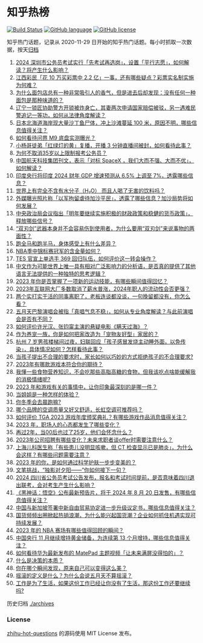 # 知乎热榜
[![Build Status](https://github.com/ToWeLong/zhihu-hot-questions/workflows/CI/badge.svg)](https://github.com/ToWeLong/zhihu-hot-questions/actions)
[![GitHub language](https://img.shields.io/badge/language-golang-orange.svg)](https://golang.org/)
[![GitHub license](https://img.shields.io/github/license/ToWeLong/zhihu-hot-questions)](https://github.com/ToWeLong/zhihu-hot-questions/blob/main/LICENSE)

知乎热门话题，记录从 2020-11-29 日开始的知乎热门话题。每小时抓取一次数据，按天[归档](./archives)

<!-- BEGIN -->

1. [2024 深圳市公务员考试实行「先考试再选岗」，设置「平行志愿」，如何解读？将产生什么影响？](https://www.zhihu.com/question/633533304)
1. [江西彩民「花 10 万买彩票中 2.2 亿」一事，还有哪些疑点？彩票实名制实施为何难？](https://www.zhihu.com/question/633805190)
1. [为什么面包店总有一种非常吸引人的香气，但是进去后却发现：没有任何一种面包是那种味道的？](https://www.zhihu.com/question/50090053)
1. [辽宁一锁匠协助警方开锁被炸身亡，其妻两次申请国家赔偿被驳，另一遇难民警追记一等功，如何从法律角度解读？](https://www.zhihu.com/question/633883450)
1. [日本北海道海岸现大量沙丁鱼尸体，冲上沙滩蔓延 100 米，原因不明，哪些信息值得关注？](https://www.zhihu.com/question/633873484)
1. [如何看待问界 M9 底盘实测曝光？](https://www.zhihu.com/question/633881977)
1. [小杨哥徒弟「红绿灯的黄」复播，开播 3 分钟直播间被封，如何看待此事？](https://www.zhihu.com/question/633738169)
1. [为何不取消35岁以上限制报考公务员？](https://www.zhihu.com/question/633243194)
1. [中国航天科技集团刊文，表示「对标 SpaceX ，我们大而不强、大而不优」，如何解读？](https://www.zhihu.com/question/633695237)
1. [印度央行将印度 2024 财年 GDP 增速预测从 6.5% 上调至 7%，透露哪些信息？](https://www.zhihu.com/question/633897827)
1. [世界上有完全不含有水分子（H₂O） 而且人喝了无害的饮料吗？](https://www.zhihu.com/question/633186948)
1. [外媒曝光照片称「以军拘留虐待加沙平民」，透露了哪些信息？加沙局势将如何发展？](https://www.zhihu.com/question/633879951)
1. [中央政治局会议指出「明年要继续实施积极的财政政策和稳健的货币政策」，释放哪些信号？](https://www.zhihu.com/question/633916765)
1. [“双刃剑”武器本身并不会容易伤到使用者，为什么要用“双刃剑”来说事物的两面性？](https://www.zhihu.com/question/632473510)
1. [跑全马和跑半马，身体感受上有什么差异？](https://www.zhihu.com/question/633414586)
1. [NBA季中锦标赛冠军的含金量如何？](https://www.zhihu.com/question/633752099)
1. [TES 官宣上单选手 369 回归队伍，如何评价这一转会操作？](https://www.zhihu.com/question/633897101)
1. [中文作为可能世界上唯一具有相对广泛影响力的分析语，是否真的提供了其他语言无法提供的一种独特的思考逻辑？](https://www.zhihu.com/question/633488985)
1. [2023 年你是否掌握了一项新的运动技能，有哪些瞬间值得回忆？](https://www.zhihu.com/question/633293001)
1. [2023年互联网大厂多数取消了薪水普涨，2024年职人的流动性会否更强？](https://www.zhihu.com/question/631330205)
1. [两个实打实干活的同事离职了，老板连谈都没谈，一句挽留都没有，你怎么看？](https://www.zhihu.com/question/415313450)
1. [五月天巴黎演唱会被指「真唱气息不稳」，如何从专业角度解读？与此前演唱会是否有不同？](https://www.zhihu.com/question/633863052)
1. [如何评价许光汉、张钧甯主演的悬疑电影《瞒天过海》？](https://www.zhihu.com/question/632995571)
1. [作为养宠一族，你是如何把家改造为「宠物友好型」家居的？](https://www.zhihu.com/question/632517420)
1. [杭州 7 岁男孩楼梯间过夜，妇联回应「孩子感冒发烧主动睡外面，以免传染」，具体情况如何？怎样看待此事？](https://www.zhihu.com/question/633724212)
1. [当孩子提出不合理的要求时，家长如何以巧妙的方式拒绝孩子的不合理要求?](https://www.zhihu.com/question/629978324)
1. [2023年有哪款游戏本符合你的期待？](https://www.zhihu.com/question/633878740)
1. [我懂一些食物营养知识，不会吃那些高脂高糖的食物，但我该吃点啥能缓解我的消极情绪呢?](https://www.zhihu.com/question/631297894)
1. [2023 年和游戏有关的事情中，让你印象最深刻的是哪一件？](https://www.zhihu.com/question/633723188)
1. [当姐姐是一种怎样的体验？](https://www.zhihu.com/question/48160235)
1. [你冬季会去晨跑嘛?](https://www.zhihu.com/question/633378166)
1. [哪个品牌的空调质量又好又舒适，长虹空调可推荐吗？](https://www.zhihu.com/question/633872782)
1. [如何评价 TGA 2023 游戏年度颁奖典礼？有哪些游戏作品消息值得关注？](https://www.zhihu.com/question/633860614)
1. [2023 年，职场人的心态都发生了哪些变化？](https://www.zhihu.com/question/632472692)
1. [再过2年，当00后也过了25岁，他们会怀念什么？](https://www.zhihu.com/question/633781993)
1. [2023年公司招聘有哪些变化？未来求职者谈offer时需要注意什么？](https://www.zhihu.com/question/631330230)
1. [上海儿科医生称「有些患儿没明显咳嗽，但 CT 检查显示已是肺炎」，为什么会这样？有哪些问题需要注意？](https://www.zhihu.com/question/633869668)
1. [2023 年的你，是如何通过科学护肤一步步变美的？](https://www.zhihu.com/question/632668447)
1. [文笔挑战，“独影对夕阳——”你如何接下一句？](https://www.zhihu.com/question/633637385)
1. [2024 四川省公务员考试公告发布，报名和考试时间提前，是否意味着四川退出联考，会对考生产生什么影响？](https://www.zhihu.com/question/632600410)
1. [《黑神话：悟空》公布最新预告片，将于 2024 年 8 月 20 日发售，有哪些信息值得关注？](https://www.zhihu.com/question/633873861)
1. [中国与新加坡签署中新自由贸易协定进一步升级议定书，哪些信息值得关注？](https://www.zhihu.com/question/633826114)
1. [国货频频出圈掀起热销浪潮，为什么能兴起国货潮？企业如何抓住机遇实现可持续发展？](https://www.zhihu.com/question/633873550)
1. [2023 年的 NBA 赛场有哪些值得回顾的瞬间？](https://www.zhihu.com/question/633577305)
1. [中国央行 11 月继续增持黄金储备，为连续第 13 个月增持，哪些信息值得关注？](https://www.zhihu.com/question/633742784)
1. [如何看待华为最新发布的 MatePad 主题视频「让未来满屏没得怕的」？](https://www.zhihu.com/question/633822603)
1. [什么是决策的本质？](https://www.zhihu.com/question/607006033)
1. [你在哪个瞬间发现，原来自己可以变得这么美？](https://www.zhihu.com/question/632634456)
1. [摇滚的定义是什么？为什么会说五月天不算摇滚？](https://www.zhihu.com/question/633285346)
1. [工作是为了生活，如果这份工作已经让你没有了生活，那这份工作还要继续吗?](https://www.zhihu.com/question/633613746)

<!-- END -->

历史归档 [./archives](./archives)


### License
[zhihu-hot-questions](https://github.com/towelong/zhihu-hot-questions) 的源码使用 MIT License 发布。